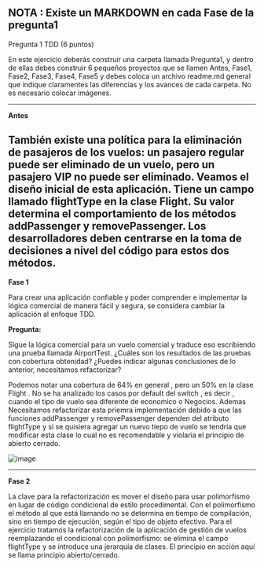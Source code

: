 **NOTA : Existe un MARKDOWN en cada Fase de la pregunta1**
----

Pregunta 1 TDD (6 puntos)

En este ejercicio deberás construir una carpeta llamada Pregunta1, y dentro de ellas debes construir 6
pequeños proyectos que se llamen Antes, Fase1, Fase2, Fase3, Fase4, Fase5 y debes coloca un archivo
readme.md general que indique claramentes las diferencias y los avances de cada carpeta. No es
necesario colocar imágenes. 

----

**Antes**

También existe una política para la eliminación de pasajeros de los vuelos: un pasajero regular puede ser eliminado de un vuelo, pero un pasajero VIP no puede ser eliminado.
Veamos el diseño inicial de esta aplicación. Tiene un campo llamado flightType en la clase Flight. Su valor determina el comportamiento de los métodos addPassenger y removePassenger. Los desarrolladores deben centrarse en la toma de decisiones a nivel del código para estos dos métodos.
----

**Fase 1**

Para crear una aplicación confiable y poder comprender e implementar la lógica comercial de manera fácil y segura, se considera cambiar la aplicación al enfoque TDD.

**Pregunta:**

Sigue la lógica comercial para un vuelo comercial y traduce eso escribiendo una prueba llamada AirportTest. ¿Cuáles son los resultados de las pruebas con cobertura obtenidad?
¿Puedes indicar algunas conclusiones de lo anterior, necesitamos refactorizar?

Podemos notar una cobertura de 64% en general , pero  un 50% en la clase Flight . No se ha analizado los casos por default del switch , es decir , cuando el tipo de vuelo sea
diferente de economico o Negocios. Ademas Necesitamos refactorizar esta priemra implementación debido a que las funciones addPassenger y removePassenger dependen del atributo 
flightType y si se quisiera agregar un nuevo tiepo de vuelo se tendria que modificar esta clase lo cual no es recomendable y violaria el principio de abierto cerrado.

![image](https://github.com/GabrielBarrientos99/CC-3S2/assets/129352498/e210fdef-9e96-406a-857c-182487d80c85)

----

**Fase 2**

La clave para la refactorización es mover el diseño para usar polimorfismo en lugar de código condicional de estilo procedimental. Con el polimorfismo el método al que está llamando no se determina en tiempo de compilación, sino en tiempo de ejecución, según el tipo de objeto efectivo.
Para el ejercicio tratamos la refactorización de la aplicación de gestión de vuelos reemplazando el condicional con polimorfismo: se elimina el campo flightType y se introduce una jerarquía de clases.
El principio en acción aquí se llama principio abierto/cerrado.




